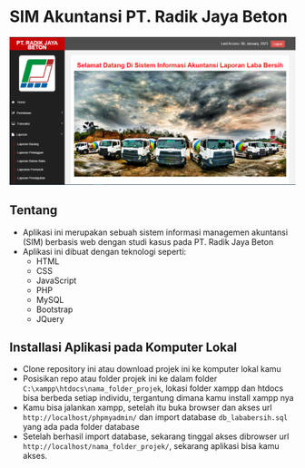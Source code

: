 # SIM Akuntansi  PT. Radik Jaya Beton
![logo](https://github.com/sopyantirtolaksono/SIM-PT-RadikJayaBeton/blob/main/admin/assets/img/demo.PNG)

## Tentang
- Aplikasi ini merupakan sebuah sistem informasi managemen akuntansi (SIM) berbasis web dengan studi kasus pada PT. Radik Jaya Beton
- Aplikasi ini dibuat dengan teknologi seperti:
  - HTML
  - CSS
  - JavaScript
  - PHP
  - MySQL
  - Bootstrap
  - JQuery

## Installasi Aplikasi pada Komputer Lokal
- Clone repository ini atau download projek ini ke komputer lokal kamu
- Posisikan repo atau folder projek ini ke dalam folder ```C:\xampp\htdocs\nama_folder_projek```, lokasi folder xampp dan htdocs bisa berbeda setiap individu, tergantung dimana kamu install xampp nya
- Kamu bisa jalankan xampp, setelah itu buka browser dan akses url ```http://localhost/phpmyadmin/``` dan import database ```db_lababersih.sql``` yang ada pada folder database
- Setelah berhasil import database, sekarang tinggal akses dibrowser url ```http://localhost/nama_folder_projek/```, sekarang aplikasi bisa kamu akses.
